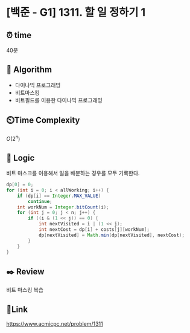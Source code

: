 # [백준 - G1] 1311. 할 일 정하기 1

## ⏰ **time**

40분

## :pushpin: **Algorithm**
- 다이나믹 프로그래밍
- 비트마스킹
- 비트필드를 이용한 다이나믹 프로그래밍

## ⏲️**Time Complexity**

$O(2^n)$

## :round_pushpin: **Logic**
비트 마스크를 이용해서 일을 배분하는 경우를 모두 기록한다.  
```java
dp[0] = 0;
for (int i = 0; i < allWorking; i++) {
    if (dp[i] == Integer.MAX_VALUE)
        continue;
    int workNum = Integer.bitCount(i);
    for (int j = 0; j < n; j++) {
        if ((i & (1 << j)) == 0) {
            int nextVisited = i | (1 << j);
            int nextCost = dp[i] + costs[j][workNum];
            dp[nextVisited] = Math.min(dp[nextVisited], nextCost);
        }
    }
}
```

## :black_nib: **Review**  
비트 마스킹 복습
## 📡**Link**
https://www.acmicpc.net/problem/1311